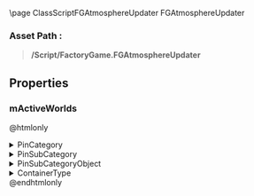 \page ClassScriptFGAtmosphereUpdater FGAtmosphereUpdater
### Asset Path :
<b><blockquote>/Script/FactoryGame.FGAtmosphereUpdater</blockquote></b>
## Properties

### mActiveWorlds
@htmlonly
<details>
 <summary>PinCategory</summary>
<blockquote>Object</blockquote>
</details>
<details>
 <summary>PinSubCategory</summary>
<blockquote>Object</blockquote>
</details>
<details>
 <summary>PinSubCategoryObject</summary>
<b><a href="_class_script_world.html"><blockquote>World</blockquote></a></b>
</details>
<details>
 <summary>ContainerType</summary>
<blockquote>1</blockquote>
</details>
@endhtmlonly


